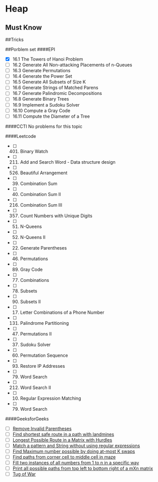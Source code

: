 # Heap 

## Must Know

##Tricks

##Porblem set
####EPI
- [x] 16.1 The Towers of Hanoi Problem
- [ ] 16.2 Generate All Non-attacking Placements of n-Queues
- [ ] 16.3 Generate Permutations
- [ ] 16.4 Generate the Power Set
- [ ] 16.5 Generate All Subsets of Size K
- [ ] 16.6 Generate Strings of Matched Parens
- [ ] 16.7 Generate Palindromic Decompositions
- [ ] 16.8 Generate Binary Trees
- [ ] 16.9 Implement a Sudoku Solver
- [ ] 16.10 Compute a Gray Code
- [ ] 16.11 Compute the Diameter of a Tree

####CCTI
No problems for this topic 

####Leetcode
- [ ] 401. Binary Watch
- [ ] 211. Add and Search Word - Data structure design
- [ ] 526. Beautiful Arrangement
- [ ] 39. Combination Sum
- [ ] 40. Combination Sum II
- [ ] 216. Combination Sum III
- [ ] 357. Count Numbers with Unique Digits
- [ ] 51. N-Queens
- [ ] 52. N-Queens II
- [ ] 22. Generate Parentheses
- [ ] 46. Permutations
- [ ] 89. Gray Code
- [ ] 77. Combinations
- [ ] 78. Subsets
- [ ] 90. Subsets II
- [ ] 17. Letter Combinations of a Phone Number
- [ ] 131. Palindrome Partitioning
- [ ] 47. Permutations II
- [ ] 37. Sudoku Solver
- [ ] 60. Permutation Sequence
- [ ] 93. Restore IP Addresses
- [ ] 79. Word Search
- [ ] 212. Word Search II
- [ ] 10. Regular Expression Matching
- [ ] 79. Word Search


####GeeksforGeeks
- [ ] [Remove Invalid Parentheses](http://www.geeksforgeeks.org/remove-invalid-parentheses/)
- [ ] [Find shortest safe route in a path with landmines](http://www.geeksforgeeks.org/find-shortest-safe-route-in-a-path-with-landmines/)
- [ ] [Longest Possible Route in a Matrix with Hurdles](http://www.geeksforgeeks.org/longest-possible-route-in-a-matrix-with-hurdles/)
- [ ] [Match a pattern and String without using regular expressions](http://www.geeksforgeeks.org/match-a-pattern-and-string-without-using-regular-expressions/)
- [ ] [Find Maximum number possible by doing at-most K swaps](http://www.geeksforgeeks.org/find-maximum-number-possible-by-doing-at-most-k-swaps/)
- [ ] [Find paths from corner cell to middle cell in maze](http://www.geeksforgeeks.org/find-paths-from-corner-cell-to-middle-cell-in-maze/)
- [ ] [Fill two instances of all numbers from 1 to n in a specific way](http://www.geeksforgeeks.org/fill-two-instances-numbers-1-n-specific-way/)
- [ ] [Print all possible paths from top left to bottom right of a mXn matrix](http://www.geeksforgeeks.org/print-all-possible-paths-from-top-left-to-bottom-right-of-a-mxn-matrix/)
- [ ] [Tug of War](http://www.geeksforgeeks.org/tug-of-war/)
